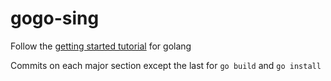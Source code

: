 # gogo-sing

Follow the [getting started tutorial](https://go.dev/doc/tutorial/getting-started) for golang

Commits on each major section except the last for `go build` and `go install`
